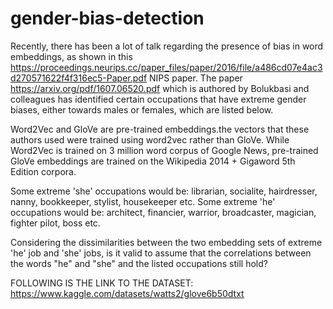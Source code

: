 # gender-bias-detection
Recently, there has been a lot of talk regarding the presence of bias in word embeddings, as shown in this https://proceedings.neurips.cc/paper_files/paper/2016/file/a486cd07e4ac3d270571622f4f316ec5-Paper.pdf NIPS paper. The paper https://arxiv.org/pdf/1607.06520.pdf which is authored by Bolukbasi and colleagues has identified certain occupations that have extreme gender biases, either towards males or females, which are listed below. 

Word2Vec and GloVe are pre-trained embeddings.the vectors that these authors used were trained using word2vec rather than GloVe. While Word2Vec is trained on 3 million word corpus of Google News, pre-trained GloVe embeddings are trained on the Wikipedia 2014 + Gigaword 5th Edition corpora.

Some extreme 'she' occupations would be: librarian, socialite, hairdresser, nanny, bookkeeper, stylist, housekeeper etc.
Some extreme 'he' occupations would be: architect, financier, warrior, broadcaster, magician, fighter pilot, boss etc.

Considering the dissimilarities between the two embedding sets of extreme 'he' job and 'she' jobs, is it valid to assume that the correlations between the words "he" and "she" and the listed occupations still hold?


FOLLOWING IS THE LINK TO THE DATASET: https://www.kaggle.com/datasets/watts2/glove6b50dtxt
